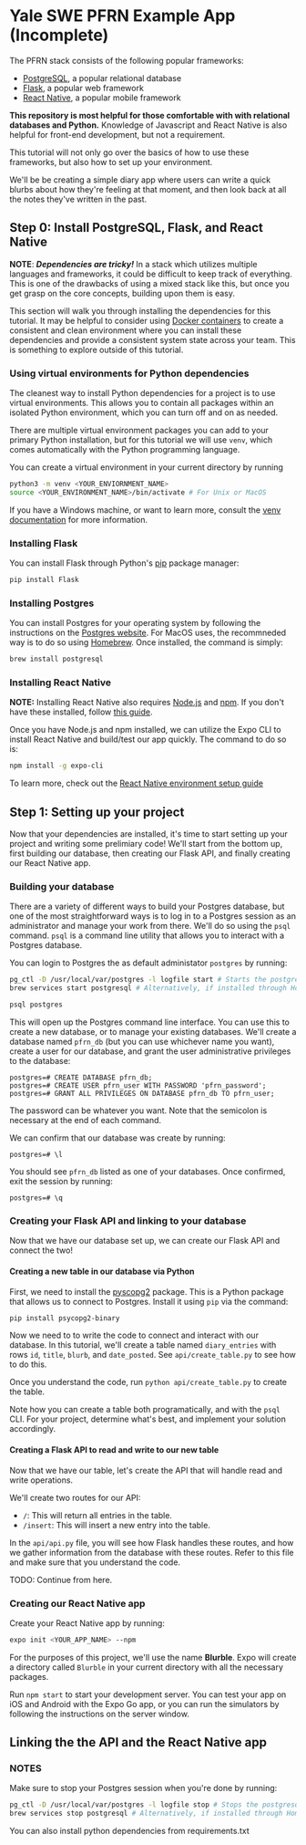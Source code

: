 # Yale SWE PFRN Example App (Incomplete)

The PFRN stack consists of the following popular frameworks:
  - [PostgreSQL](https://www.postgresql.org/), a popular relational database
  - [Flask](https://flask.palletsprojects.com/en/2.0.x/), a popular web framework 
  - [React Native](https://reactnative.dev/), a popular mobile framework

**This repository is most helpful for those comfortable with with relational
databases and Python.** Knowledge of Javascript and React Native is also helpful for front-end development, but not
a requirement.

This tutorial will not only go over the basics of how to use these frameworks, 
but also how to set up your environment.

We'll be be creating a simple diary app where users can write a quick blurbs about how they're feeling at that moment, and then look back at all the notes they've written in the past. 

## Step 0: Install PostgreSQL, Flask, and React Native

**NOTE**: ***Dependencies are tricky!*** In a stack which utilizes multiple languages and frameworks, it could be difficult to keep track of everything. This is one of the drawbacks of using a mixed stack like this, but once you get grasp on the core concepts, building upon them is easy.

This section will walk you through installing the dependencies for this tutorial. It may be helpful to consider using [Docker containers](https://www.docker.com/) to create a consistent and clean environment where you can install these dependencies and provide a consistent system state across your team. This is something to explore outside of this tutorial.

### Using virtual environments for Python dependencies
The cleanest way to install Python dependencies for a project is to use virtual environments. This allows you to contain all packages within an isolated Python environment, which you can turn off and on as needed. 

There are multiple virtual environment packages you can add to your primary Python installation, but for this tutorial we will use `venv`, which comes automatically with the Python programming language. 

You can create a virtual environment in your current directory by running
```bash
python3 -m venv <YOUR_ENVIORNMENT_NAME>
source <YOUR_ENVIRONMENT_NAME>/bin/activate # For Unix or MacOS
```

If you have a Windows machine, or want to learn more, consult the [venv documentation](https://docs.python.org/3/tutorial/venv.html#creating-virtual-environments) for more information.

### Installing Flask

You can install Flask through Python's [pip](https://pip.pypa.io/en/stable/) package manager:
```bash
pip install Flask
```

### Installing Postgres

You can install Postgres for your operating system by following the instructions on the [Postgres website](https://www.postgresql.org/download/). For MacOS uses, the recommneded way is to do so using [Homebrew](https://brew.sh/). Once installed, the command is simply:
```bash
brew install postgresql
```

### Installing React Native

**NOTE:** Installing React Native also requires [Node.js](https://nodejs.org/en/) and [npm](https://www.npmjs.com/). If you don't have these installed, follow [this guide](https://docs.npmjs.com/downloading-and-installing-node-js-and-npm). 

Once you have Node.js and npm installed, we can utilize the Expo CLI to install React Native and build/test our app quickly. The command to do so is:
```bash
npm install -g expo-cli
```

To learn more, check out the [React Native environment setup guide](https://reactnative.dev/docs/environment-setup)

## Step 1: Setting up your project

Now that your dependencies are installed, it's time to start setting up your project and writing some prelimiary code! 
We'll start from the bottom up, first building our database, then creating our Flask API, and finally creating our React Native app.

### Building your database

There are a variety of different ways to build your Postgres database, but one of the most straightforward ways is to log in to a Postgres session as an administrator and manage your work from there. We'll do so using the `psql` command. `psql` is a command line utility that allows you to interact with a Postgres database.

You can login to Postgres the as default administator `postgres` by running:

```bash
pg_ctl -D /usr/local/var/postgres -l logfile start # Starts the postgresql server
brew services start postgresql # Alternatively, if installed through Homebrew.
```

```bash
psql postgres
```

This will open up the Postgres command line interface. You can use this to create a new database, or to manage your existing databases. We'll create a database named `pfrn_db` (but you can use whichever name you want), create a user for our database, and grant the user administrative privileges to the database:
```
postgres=# CREATE DATABASE pfrn_db; 
postgres=# CREATE USER pfrn_user WITH PASSWORD 'pfrn_password';
postgres=# GRANT ALL PRIVILEGES ON DATABASE pfrn_db TO pfrn_user;
```

The password can be whatever you want. Note that the semicolon is necessary at the end of each command.

We can confirm that our database was create by running:
```
postgres=# \l
```

You should see `pfrn_db` listed as one of your databases. Once confirmed, exit the session by running:
```
postgres=# \q
```

### Creating your Flask API and linking to your database

Now that we have our database set up, we can create our Flask API and connect the two! 

#### Creating a new table in our database via Python

First, we need to install the [pyscopg2](https://www.psycopg.org/) package. This is a Python package that allows us to connect to Postgres. Install it using `pip` via the command:
```bash
pip install psycopg2-binary
```

Now we need to to write the code to connect and interact with our database. In this tutorial, we'll create a table named `diary_entries` with rows `id`, `title`, `blurb`, and `date_posted`. See `api/create_table.py` to see how to do this. 

Once you understand the code, run `python api/create_table.py` to create the table.

Note how you can create a table both programatically, and with the `psql` CLI. For your project, determine what's best, and implement your solution accordingly. 

#### Creating a Flask API to read and write to our new table

Now that we have our table, let's create the API that will handle read and write operations. 

We'll create two routes for our API:
 - `/`:  This will return all entries in the table.
 - `/insert`: This will insert a new entry into the table.

In the `api/api.py` file, you will see how Flask handles these routes, and how we gather information from the 
database with these routes. Refer to this file and make sure that you understand the code.

TODO: Continue from here.

### Creating our React Native app

Create your React Native app by running:
```bash
expo init <YOUR_APP_NAME> --npm
```

For the purposes of this project, we'll use the name **Blurble**. Expo will create a directory called `Blurble` in your current directory with all the necessary packages.

Run `npm start` to start your development server. You can test your app on iOS and Android with the Expo Go app, or you can run the simulators by following the instructions on the server window.

## Linking the the API and the React Native app


### NOTES

Make sure to stop your Postgres session when you're done by running:
```bash
pg_ctl -D /usr/local/var/postgres -l logfile stop # Stops the postgresql server
brew services stop postgresql # Alternatively, if installed through Homebrew.
```
You can also install python dependencies from requirements.txt



